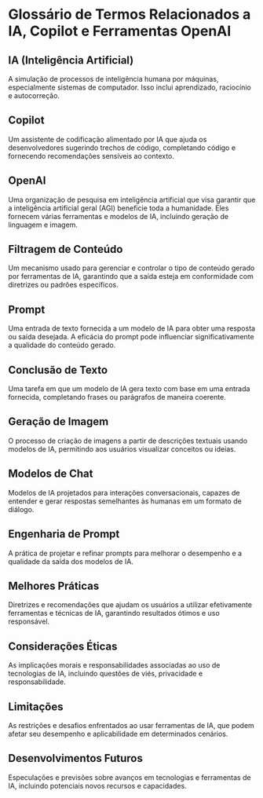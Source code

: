 # Glossário de Termos Relacionados a IA, Copilot e Ferramentas OpenAI

## IA (Inteligência Artificial)
A simulação de processos de inteligência humana por máquinas, especialmente sistemas de computador. Isso inclui aprendizado, raciocínio e autocorreção.

## Copilot
Um assistente de codificação alimentado por IA que ajuda os desenvolvedores sugerindo trechos de código, completando código e fornecendo recomendações sensíveis ao contexto.

## OpenAI
Uma organização de pesquisa em inteligência artificial que visa garantir que a inteligência artificial geral (AGI) beneficie toda a humanidade. Eles fornecem várias ferramentas e modelos de IA, incluindo geração de linguagem e imagem.

## Filtragem de Conteúdo
Um mecanismo usado para gerenciar e controlar o tipo de conteúdo gerado por ferramentas de IA, garantindo que a saída esteja em conformidade com diretrizes ou padrões específicos.

## Prompt
Uma entrada de texto fornecida a um modelo de IA para obter uma resposta ou saída desejada. A eficácia do prompt pode influenciar significativamente a qualidade do conteúdo gerado.

## Conclusão de Texto
Uma tarefa em que um modelo de IA gera texto com base em uma entrada fornecida, completando frases ou parágrafos de maneira coerente.

## Geração de Imagem
O processo de criação de imagens a partir de descrições textuais usando modelos de IA, permitindo aos usuários visualizar conceitos ou ideias.

## Modelos de Chat
Modelos de IA projetados para interações conversacionais, capazes de entender e gerar respostas semelhantes às humanas em um formato de diálogo.

## Engenharia de Prompt
A prática de projetar e refinar prompts para melhorar o desempenho e a qualidade da saída dos modelos de IA.

## Melhores Práticas
Diretrizes e recomendações que ajudam os usuários a utilizar efetivamente ferramentas e técnicas de IA, garantindo resultados ótimos e uso responsável.

## Considerações Éticas
As implicações morais e responsabilidades associadas ao uso de tecnologias de IA, incluindo questões de viés, privacidade e responsabilidade.

## Limitações
As restrições e desafios enfrentados ao usar ferramentas de IA, que podem afetar seu desempenho e aplicabilidade em determinados cenários.

## Desenvolvimentos Futuros
Especulações e previsões sobre avanços em tecnologias e ferramentas de IA, incluindo potenciais novos recursos e capacidades.